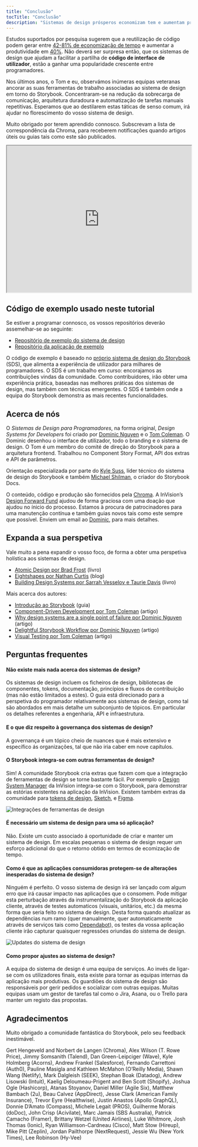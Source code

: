 ```yaml
---
title: "Conclusão"
tocTitle: "Conclusão"
description: "Sistemas de design prósperos economizam tem e aumentam produtividade"
---
```


Estudos suportados por pesquisa sugerem que a reutilização de código podem gerar entre [42-81% de economização de tempo](https://www.researchgate.net/publication/3188437_Evaluating_Software_Reuse_Alternatives_A_Model_and_Its_Application_to_an_Industrial_Case_Study?ev=publicSearchHeader&_sg=g8WraNGZNGPw0R-1-jGpy0XwUDeAr3qb472J6lhisyQ3l24pSmndO6anMdX2L3HdWHifsczPegR9wjA) e aumentar a produtividade em [40%](http://www.cin.ufpe.br/~in1045/papers/art03.pdf). Não deverá ser surpresa então, que os sistemas de design que ajudam a facilitar a partilha de **código de interface de utilizador**, estão a ganhar uma popularidade crescente entre programadores.

Nos últimos anos, o Tom e eu, observámos inúmeras equipas veteranas ancorar as suas ferramentas de trabalho associadas ao sistema de design em torno do Storybook. Concentraram-se na redução da sobrecarga de comunicação, arquitetura duradoura e automatização de tarefas manuais repetitivas. Esperamos que ao destilarem estas táticas de senso comum, irá ajudar no florescimento do vosso sistema de design.

Muito obrigado por terem aprendido connosco. Subscrevam a lista de correspondência da Chroma, para receberem notificações quando artigos úteis ou guias tais como este são publicados.

<iframe style="height:400px;width:100%;max-width:800px;margin:0px auto;" src="https://upscri.be/bface0?as_embed"></iframe>

## Código de exemplo usado neste tutorial

Se estiver a programar connosco, os vossos repositórios deverão assemelhar-se ao seguinte:

- [Repositório de exemplo do sistema de design](https://github.com/chromaui/learnstorybook-design-system)
- [Repositório da aplicação de exemplo](https://github.com/chromaui/learnstorybook-design-system-example-app)

O código de exemplo é baseado no [próprio sistema de design do Storybook](https://github.com/storybookjs/design-system) (SDS), que alimenta a experiência de utilizador para milhares de programadores. O SDS é um trabalho em curso: encorajamos as contribuições vindas da comunidade. Como contribuidores, irão obter uma experiência prática, baseadas nas melhores práticas dos sistemas de design, mas também com técnicas emergentes. O SDS é também onde a equipa do Storybook demonstra as mais recentes funcionalidades.

## Acerca de nós

O _Sistemas de Design para Programadores_, na forma original, _Design Systems for Developers_ foi criado por [Dominic Nguyen](https://twitter.com/domyen) e o [Tom Coleman](https://twitter.com/tmeasday). 
O Dominic desenhou o interface de utilizador, todo o branding e o sistema de design. O Tom é um membro do comité de direção do Storybook para a arquitetura frontend. Trabalhou no Component Story Format, API dos extras e API de parâmetros.

Orientação especializada por parte do [Kyle Suss](https://github.com/kylesuss), líder técnico do sistema de design do Storybook e também [Michael Shilman](https://twitter.com/mshilman), o criador do Storybook Docs.

O conteúdo, código e produção são fornecidos pela [Chroma](https://hichroma.com/). A InVision’s [Design Forward Fund](https://www.invisionapp.com/design-forward-fund) ajudou de forma graciosa com uma doação que ajudou no ínicio do processo. Estamos à procura de patrocinadores para uma manutenção contínua e também guias novos tais como este sempre que possível. Enviem um email ao [Dominic](mailto:dom@hichroma.com), para mais detalhes.

## Expanda a sua perspetiva

Vale muito a pena expandir o vosso foco, de forma a obter uma perspetiva holística aos sistemas de design.

- [Atomic Design por Brad Frost](http://atomicdesign.bradfrost.com/) (livro)
- [Eightshapes por Nathan Curtis](https://medium.com/eightshapes-llc/tagged/design-systems) (blog)
- [Building Design Systems por Sarrah Vesselov e Taurie Davis](https://www.amazon.com/Building-Design-Systems-Experiences-Language/dp/148424513X) (livro)

Mais acerca dos autores:

- [Introdução ao Storybook](http://learnstorybook.com/intro-to-storybook) (guia)
- [Component-Driven Development por Tom Coleman](https://blog.hichroma.com/component-driven-development-ce1109d56c8e) (artigo)
- [Why design systems are a single point of failure por Dominic Nguyen](https://blog.hichroma.com/why-design-systems-are-a-single-point-of-failure-ec9d30c107c2) (artigo)
- [Delightful Storybook Workflow por Dominic Nguyen](https://blog.hichroma.com/the-delightful-storybook-workflow-b322b76fd07) (artigo)
- [Visual Testing por Tom Coleman](https://blog.hichroma.com/visual-testing-the-pragmatic-way-to-test-uis-18c8da617ecf) (artigo)

## Perguntas frequentes

#### Não existe mais nada acerca dos sistemas de design?

Os sistemas de design incluem os ficheiros de design, bibliotecas de componentes, tokens, documentação, princípios e fluxos de contribuição (mas não estão limitados a estes). O guia está direcionado para a perspetiva do programador relativamente aos sistemas de design, como tal são abordados em mais detalhe um subconjunto de tópicos. Em particular os detalhes referentes a engenharia, API e infraestrutura.

#### E o que diz respeito à governança dos sistemas de design?

A governança é um tópico cheio de nuances que é mais extensivo e específico ás organizações, tal que não iria caber em nove capítulos.

#### O Storybook integra-se com outras ferramentas de design?

Sim! A comunidade Storybook cria extras que fazem com que a integração de ferramentas de design se torne bastante fácil. Por exemplo o [Design System Manager](https://www.invisionapp.com/design-system-manager) da InVision integra-se com o Storybook, para demonstrar as estórias existentes na aplicação da InVision. Existem também extras da comunidade para [tokens de design](https://github.com/UX-and-I/storybook-design-token), [Sketch](https://github.com/chrisvxd/story2sketch), e [Figma](https://github.com/pocka/storybook-addon-designs).


![Integrações de ferramentas de design](/design-systems-for-developers/storybook-integrations-design.jpg)

#### É necessário um sistema de design para uma só aplicação?

Não. Existe um custo associado á oportunidade de criar e manter um sistema de design. Em escalas pequenas o sistema de design requer um esforço adicional do que o retorno obtido em termos de ecomização de tempo.

#### Como é que as aplicações consumidoras protegem-se de alterações inesperadas do sistema de design?

Ninguém é perfeito. O vosso sistema de design irá ser lançado com algum erro que irá causar impacto nas aplicações que o consomem. Pode mitigar esta perturbação através da instrumentalização do Storybook da aplicação cliente, através de testes automaticos (visuais, unitários, etc.) da mesma forma que seria feito no sistema de design. Desta forma quando atualizar as dependências num ramo (quer manualmente, quer automaticamente através de serviços tais como [Dependabot](https://dependabot.com/)), os testes da vossa aplicação cliente irão capturar quaisquer regressões oriundas do sistema de design.

![Updates do sistema de design](/design-systems-for-developers/design-system-update.png)

#### Como propor ajustes ao sistema de design?

A equipa do sistema de design é uma equipa de serviços. Ao invés de ligar-se com os utilizadores finais, esta existe para tornar as equipas internas da aplicação mais produtivas. Os guardiões do sistema de design são responsáveis por gerir pedidos e socializar com outras equipas. Muitas equipas usam um gestor de tarefas tal como o Jira, Asana, ou o Trello para manter um registo das propostas.

## Agradecimentos

Muito obrigado a comunidade fantástica do Storybook, pelo seu feedback inestimável.

Gert Hengeveld and Norbert de Langen (Chroma), Alex Wilson (T. Rowe Price), Jimmy Somsanith (Talend), Dan Green-Leipciger (Wave), Kyle Holmberg (Acorns), Andrew Frankel (Salesforce), Fernando Carrettoni (Auth0), Pauline Masigla and Kathleen McMahon (O’Reilly Media), Shawn Wang (Netlify), Mark Dalgleish (SEEK), Stephan Boak (Datadog), Andrew Lisowski (Intuit), Kaelig Deloumeau-Prigent and Ben Scott (Shopify), Joshua Ogle (Hashicorp), Atanas Stoyanov, Daniel Miller (Agile Six), Matthew Bambach (2u), Beau Calvez (AppDirect), Jesse Clark (American Family Insurance), Trevor Eyre (Healthwise), Justin Anastos (Apollo GraphQL), Donnie D’Amato (Compass), Michele Legait (PROS), Guilherme Morais (doDoc), John Crisp (Acivilate), Marc Jamais (SBS Australia), Patrick Camacho (Framer), Brittany Wetzel (United Airlines), Luke Whitmore, Josh Thomas (Ionic), Ryan Williamson-Cardneau (Cisco), Matt Stow (Hireup), Mike Pitt (Zeplin), Jordan Pailthorpe (NextRequest), Jessie Wu (New York Times), Lee Robinson (Hy-Vee)
